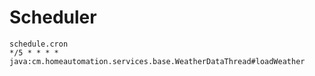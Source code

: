 # Scheduler

```
schedule.cron
*/5 * * * * java:cm.homeautomation.services.base.WeatherDataThread#loadWeather
```